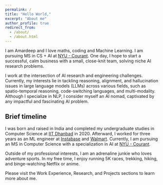 ```yaml
---
permalink: /
title: "Hello World,"
excerpt: "About me"
author_profile: true
redirect_from: 
  - /about/
  - /about.html
---
```


I am Amardeep and I love maths, coding and Machine Learning. I am pursuing MS in CS + AI at [NYU - Courant](https://cims.nyu.edu/dynamic/).  One day, I hope to start a successful, calm business with a small, close-knit team, solving niche AI research problems.

I work at the intersection of AI research and engineering challenges. Currently, my interests lie in tackling reasoning, alignment, and hallucination issues in large language models (LLMs) across various fields, such as spatio-temporal reasoning, code-switching languages, and multi-modality. Although I specialize in NLP, I consider myself an AI nomad, captivated by any impactful and fascinating AI problem.


## Brief timeline

I was born and raised in India and completed my undergraduate studies in Computer Science at [IIT Dhanbad](https://www.iitism.ac.in/) in 2020. Afterward, I worked for three years as an ML engineer at [Instabase](https://instabase.com/) and [Walmart](https://tech.walmart.com/content/walmart-global-tech/en_us.html). Currently, I am pursuing an MS in Computer Science with a specialization in AI at [NYU - Courant](https://cims.nyu.edu/dynamic/).

Outside of my professional interests, I am an adrenaline junkie who loves adventure sports. In my free time, I enjoy running 5K races, trekking, hiking, and binge-watching Netflix or anime.

Please visit the Work Experience, Research, and Projects sections to learn more about me.

<!-- If you are a hiring manager you should read this to assess if we are good fit. -->